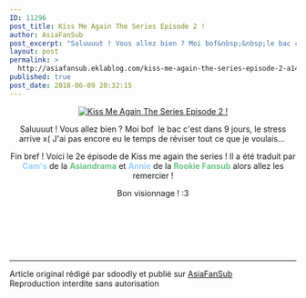 ```yaml
---
ID: 11296
post_title: Kiss Me Again The Series Episode 2 !
author: AsiaFanSub
post_excerpt: "Saluuuut ! Vous allez bien ? Moi bof&nbsp;&nbsp;le bac c'est dans 9 jours, le stress arrive x( J'ai pas encore eu le temps de r&eacute;viser tout ce que je voulais...&nbsp; Fin bref ! Voici le 2e &eacute;pisode de Kiss me again the series ! Il a &eacute;t&eacute; traduit par Cam's de la Asiandrama et Annie de la Rookie Fansub alors..."
layout: post
permalink: >
  http://asiafansub.eklablog.com/kiss-me-again-the-series-episode-2-a145088336
published: true
post_date: 2018-06-09 20:32:15
---
```

<p style="text-align: center;"><a href="http://ekladata.com/uMCZ3gd20SWiQx3kmchKztddjIw.jpg"><img src="http://ekladata.com/uMCZ3gd20SWiQx3kmchKztddjIw@500x281.jpg" alt="Kiss Me Again The Series Episode 2 !"/></a></p>
<p style="text-align: center;">Saluuuut ! Vous allez bien ? Moi bof&nbsp;&nbsp;le bac c'est dans 9 jours, le stress arrive x( J'ai pas encore eu le temps de r&eacute;viser tout ce que je voulais...&nbsp;</p>
<p style="text-align: center;">Fin bref ! Voici le 2e &eacute;pisode de Kiss me again the series ! Il a &eacute;t&eacute; traduit par <strong><span style="color: #99ccff;">Cam's</span></strong> de la <span style="color: #6cc488;"><strong>Asiandrama</strong></span> et <strong><span style="color: #99ccff;">Annie</span></strong> de la <strong><span style="color: #6cc488;">Rookie Fansub</span></strong> alors allez les remercier !</p>
<p style="text-align: center;">Bon visionnage ! :3</p>
<p style="text-align: center;">&nbsp;</p><br /><br /><br /><hr />Article original rédigé par sdoodly et publié sur <a href="http://asiafansub.eklablog.com/">AsiaFanSub</a> <br /> Reproduction interdite sans autorisation
